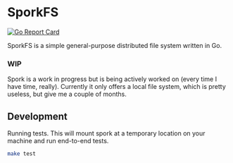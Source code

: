 # SporkFS
[![Go Report Card](https://goreportcard.com/badge/github.com/dimitarvdimitrov/sporkfs)](https://goreportcard.com/report/github.com/dimitarvdimitrov/sporkfs)
<!-- [![Drone CI Build Status](https://cloud.drone.io/api/badges/dimitarvdimitrov/sporkfs/status.svg)](https://cloud.drone.io/dimitarvdimitrov/sporkfs) -->

SporkFS is a simple general-purpose distributed file system written in Go.

### WIP

Spork is a work in progress but is being actively worked on (every time I have time, really).
Currently it only offers a local file system, which is pretty useless, but give me a couple of months.

## Development

Running tests. This will mount spork at a temporary location on your machine and run end-to-end tests.

```sh
make test
```

